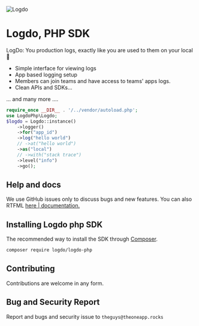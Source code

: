 ![Logdo](.github/logo.png?raw=true)

# Logdo, PHP SDK
LogDo: You production logs, exactly like you are used to them on your local 🥳

- Simple interface for viewing logs
- App based logging setup
- Members can join teams and have access to teams' apps logs.
- Clean APIs and SDKs...

... and many more ....

```php
require_once __DIR__ . '/../vendor/autoload.php';
use LogdoPhp\Logdo;
$logdo = Logdo::instance()
    ->logger()
    ->for("app_id")
    ->log("hello world")
    // ->at("hello world")
    ->as("local")
    // ->with("stack trace")
    ->level("info")
    ->go();
```

## Help and docs

We use GitHub issues only to discuss bugs and new features. You can also RTFML [here | documentation.](http://logdo.theonehq.com/docs)


## Installing Logdo php SDK

The recommended way to install the SDK through [Composer](https://getcomposer.org/).
```bash
composer require logdo/logdo-php
```

## Contributing

Contributions are welcome in any form.

## Bug and Security Report

Report and bugs and security issue to `theguys@theoneapp.rocks`